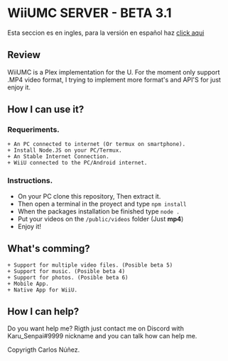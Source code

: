 # WiiUMC SERVER - BETA 3.1
Esta seccion es en ingles, para la versión en español haz [click aqui](/docs/es/main.md)
## Review
WiiUMC is a Plex implementation for the U. For the moment only support .MP4 video format, I trying to implement more format's and API'S for just enjoy it.

## How I can use it?
### Requeriments.
    + An PC connected to internet (Or termux on smartphone).
    + Install Node.JS on your PC/Termux.
    + An Stable Internet Connection.
    + WiiU connected to the PC/Android internet.
### Instructions.
+ On your PC clone this repository, Then extract it.
+ Then open a terminal in the proyect and type `npm install`
+ When the packages installation be finished type `node .`
+ Put your videos on the `/public/videos` folder (Just **mp4**)
+ Enjoy it!
    
## What's comming?
    + Support for multiple video files. (Posible beta 5)
    + Support for music. (Posible beta 4)
    + Support for photos. (Posible beta 6)
    + Mobile App.
    + Native App for WiiU.
    
## How I can help?
Do you want help me? Rigth just contact me on Discord with Karu_Senpai#9999 nickname and you can talk how can help me.

Copyrigth Carlos Núñez.
